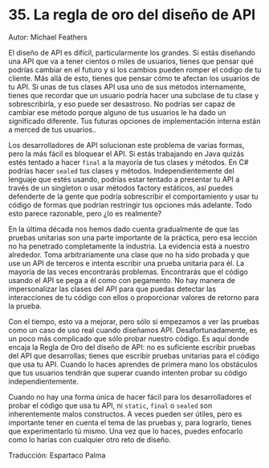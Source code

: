 # 35. La regla de oro del diseño de API

Autor: Michael Feathers

El diseño de API es difícil, particularmente los grandes. Si estás diseñando una API que va a tener cientos o miles de usuarios, tienes que pensar qué podrías cambiar en el futuro y si los cambios pueden romper el código de tu cliente. Más allá de esto, tienes que pensar cómo te afectan los usuarios de tu API. Si unas de tus clases API usa uno de sus métodos internamente, tienes que recordar que un usuario podría hacer una subclase de tu clase y sobrescribirla, y eso puede ser desastroso. No podrías ser capaz de cambiar ese método porque alguno de tus usuarios le ha dado un significado diferente. Tus futuras opciones de implementación interna están a merced de tus usuarios..

Los desarrolladores de API solucionan este problema de varias formas, pero la más fácil es bloquear el API. Si estás trabajando en Java quizás estés tentado a hacer `final` a la mayoría de tus clases y métodos. En C# podrías hacer `sealed` tus clases y métodos. Independientemente del lenguaje que estés usando, podrías estar tentado a presentar tu API a través de un singleton o usar métodos factory estáticos, así puedes defenderte de la gente que podría sobrescribir el comportamiento y usar tu código de formas que podrían restringir tus opciones más adelante. Todo esto parece razonable, pero ¿lo es realmente?

En la última década nos hemos dado cuenta gradualmente de que las pruebas unitarias son una parte importante de la práctica, pero esa lección no ha penetrado completamente la industria. La evidencia está a nuestro alrededor. Toma arbitrariamente una clase que no ha sido probada y que use un API de terceros e intenta escribir una prueba unitaria para él. La mayoría de las veces encontrarás problemas. Encontrarás que el código usando el API se pega a él como con pegamento. No hay manera de impersonalizar las clases del API para que puedas detectar las interacciones de tu código con ellos o proporcionar valores de retorno para la prueba.

Con el tiempo, esto va a mejorar, pero sólo si empezamos a ver las pruebas como un caso de uso real cuando diseñamos API. Desafortunadamente, es un poco más complicado que sólo probar nuestro código. Es aquí donde encaja la Regla de Oro del diseño de API: no es suficiente escribir pruebas del API que desarrollas; tienes que escribir pruebas unitarias para el código que usa tu API. Cuando lo haces aprendes de primera mano los obstáculos que tus usuarios tendrán que superar cuando intenten probar su código independientemente.

Cuando no hay una forma única de hacer fácil para los desarrolladores el probar el código que usa tu API, ni `static`, `final` o `sealed` son inherentemente malos constructos. A veces pueden ser útiles, pero es importante tener en cuenta el tema de las pruebas y, para lograrlo, tienes que experimentarlo tú mismo. Una vez que lo haces, puedes enfocarlo como lo harías con cualquier otro reto de diseño.

Traducción: Espartaco Palma
